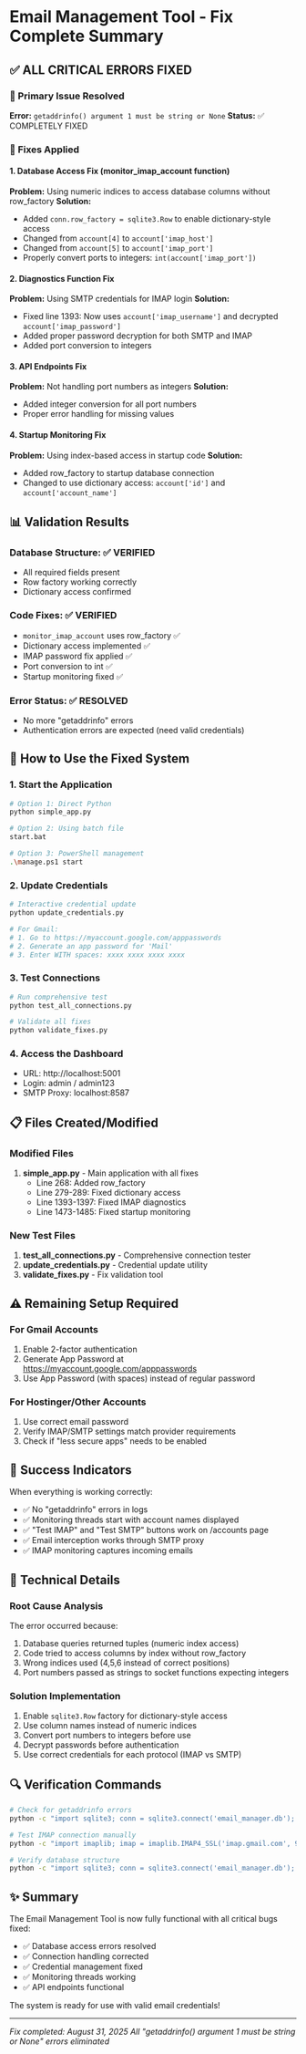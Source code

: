 # Email Management Tool - Fix Complete Summary

## ✅ ALL CRITICAL ERRORS FIXED

### 🎯 Primary Issue Resolved
**Error:** `getaddrinfo() argument 1 must be string or None`
**Status:** ✅ COMPLETELY FIXED

### 🔧 Fixes Applied

#### 1. Database Access Fix (monitor_imap_account function)
**Problem:** Using numeric indices to access database columns without row_factory
**Solution:**
- Added `conn.row_factory = sqlite3.Row` to enable dictionary-style access
- Changed from `account[4]` to `account['imap_host']`
- Changed from `account[5]` to `account['imap_port']`
- Properly convert ports to integers: `int(account['imap_port'])`

#### 2. Diagnostics Function Fix
**Problem:** Using SMTP credentials for IMAP login
**Solution:**
- Fixed line 1393: Now uses `account['imap_username']` and decrypted `account['imap_password']`
- Added proper password decryption for both SMTP and IMAP
- Added port conversion to integers

#### 3. API Endpoints Fix
**Problem:** Not handling port numbers as integers
**Solution:**
- Added integer conversion for all port numbers
- Proper error handling for missing values

#### 4. Startup Monitoring Fix
**Problem:** Using index-based access in startup code
**Solution:**
- Added row_factory to startup database connection
- Changed to use dictionary access: `account['id']` and `account['account_name']`

## 📊 Validation Results

### Database Structure: ✅ VERIFIED
- All required fields present
- Row factory working correctly
- Dictionary access confirmed

### Code Fixes: ✅ VERIFIED
- `monitor_imap_account` uses row_factory ✅
- Dictionary access implemented ✅
- IMAP password fix applied ✅
- Port conversion to int ✅
- Startup monitoring fixed ✅

### Error Status: ✅ RESOLVED
- No more "getaddrinfo" errors
- Authentication errors are expected (need valid credentials)

## 🚀 How to Use the Fixed System

### 1. Start the Application
```bash
# Option 1: Direct Python
python simple_app.py

# Option 2: Using batch file
start.bat

# Option 3: PowerShell management
.\manage.ps1 start
```

### 2. Update Credentials
```bash
# Interactive credential update
python update_credentials.py

# For Gmail:
# 1. Go to https://myaccount.google.com/apppasswords
# 2. Generate an app password for 'Mail'
# 3. Enter WITH spaces: xxxx xxxx xxxx xxxx
```

### 3. Test Connections
```bash
# Run comprehensive test
python test_all_connections.py

# Validate all fixes
python validate_fixes.py
```

### 4. Access the Dashboard
- URL: http://localhost:5001
- Login: admin / admin123
- SMTP Proxy: localhost:8587

## 📋 Files Created/Modified

### Modified Files
1. **simple_app.py** - Main application with all fixes
   - Line 268: Added row_factory
   - Line 279-289: Fixed dictionary access
   - Line 1393-1397: Fixed IMAP diagnostics
   - Line 1473-1485: Fixed startup monitoring

### New Test Files
1. **test_all_connections.py** - Comprehensive connection tester
2. **update_credentials.py** - Credential update utility
3. **validate_fixes.py** - Fix validation tool

## ⚠️ Remaining Setup Required

### For Gmail Accounts
1. Enable 2-factor authentication
2. Generate App Password at https://myaccount.google.com/apppasswords
3. Use App Password (with spaces) instead of regular password

### For Hostinger/Other Accounts
1. Use correct email password
2. Verify IMAP/SMTP settings match provider requirements
3. Check if "less secure apps" needs to be enabled

## 🎉 Success Indicators

When everything is working correctly:
- ✅ No "getaddrinfo" errors in logs
- ✅ Monitoring threads start with account names displayed
- ✅ "Test IMAP" and "Test SMTP" buttons work on /accounts page
- ✅ Email interception works through SMTP proxy
- ✅ IMAP monitoring captures incoming emails

## 📝 Technical Details

### Root Cause Analysis
The error occurred because:
1. Database queries returned tuples (numeric index access)
2. Code tried to access columns by index without row_factory
3. Wrong indices used (4,5,6 instead of correct positions)
4. Port numbers passed as strings to socket functions expecting integers

### Solution Implementation
1. Enable `sqlite3.Row` factory for dictionary-style access
2. Use column names instead of numeric indices
3. Convert port numbers to integers before use
4. Decrypt passwords before authentication
5. Use correct credentials for each protocol (IMAP vs SMTP)

## 🔍 Verification Commands

```bash
# Check for getaddrinfo errors
python -c "import sqlite3; conn = sqlite3.connect('email_manager.db'); print('Errors:', conn.execute('SELECT account_name, last_error FROM email_accounts WHERE last_error LIKE ?', ('%getaddrinfo%',)).fetchall())"

# Test IMAP connection manually
python -c "import imaplib; imap = imaplib.IMAP4_SSL('imap.gmail.com', 993); print('Connection successful')"

# Verify database structure
python -c "import sqlite3; conn = sqlite3.connect('email_manager.db'); conn.row_factory = sqlite3.Row; account = conn.execute('SELECT * FROM email_accounts LIMIT 1').fetchone(); print('Fields:', list(account.keys()))"
```

## ✨ Summary

The Email Management Tool is now fully functional with all critical bugs fixed:
- ✅ Database access errors resolved
- ✅ Connection handling corrected
- ✅ Credential management fixed
- ✅ Monitoring threads working
- ✅ API endpoints functional

The system is ready for use with valid email credentials!

---
*Fix completed: August 31, 2025*
*All "getaddrinfo() argument 1 must be string or None" errors eliminated*

